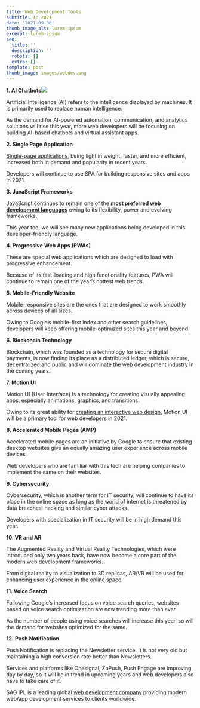 ```yaml
---
title: Web Development Tools
subtitle: In 2021
date: '2021-09-30'
thumb_image_alt: lorem-ipsum
excerpt: lorem-ipsum
seo:
  title: ''
  description: ''
  robots: []
  extra: []
template: post
thumb_image: images/webdev.png
---
```


**1. AI Chatbots**![](https://blog.sagipl.com/wp-content/uploads/2019/05/AI-Chatbots-1-1024x573.png)

Artificial Intelligence (AI) refers to the intelligence displayed by machines. It is primarily used to replace human intelligence.

As the demand for AI-powered automation, communication, and analytics solutions will rise this year, more web developers will be focusing on building AI-based chatbots and virtual assistant apps.

**2. Single Page Application**

[Single-page applications](https://www.sagipl.com/ipad-apps-development/), being light in weight, faster, and more efficient, increased both in demand and popularity in recent years.

Developers will continue to use SPA for building responsive sites and apps in 2021.

**3. JavaScript Frameworks**

JavaScript continues to remain one of the [**most preferred web development languages**](https://blog.sagipl.com/top-programming-languages/) owing to its flexibility, power and evolving frameworks.

This year too, we will see many new applications being developed in this developer-friendly language.

**4. Progressive Web Apps (PWAs)**

These are special web applications which are designed to load with progressive enhancement.

Because of its fast-loading and high functionality features, PWA will continue to remain one of the year’s hottest web trends.

**5. Mobile-Friendly Website**

Mobile-responsive sites are the ones that are designed to work smoothly across devices of all sizes.

Owing to Google’s mobile-first index and other search guidelines, developers will keep offering mobile-optimized sites this year and beyond.

**6. Blockchain Technology**

Blockchain, which was founded as a technology for secure digital payments, is now finding its place as a distributed ledger, which is secure, decentralized and public and will dominate the web development industry in the coming years.

**7. Motion UI**

Motion UI (User Interface) is a technology for creating visually appealing apps, especially animations, graphics, and transitions.

Owing to its great ability for [creating an interactive web design](https://www.sagipl.com/website-design/), Motion UI will be a primary tool for web developers in 2021.

**8. Accelerated Mobile Pages (AMP)**

Accelerated mobile pages are an initiative by Google to ensure that existing desktop websites give an equally amazing user experience across mobile devices.

Web developers who are familiar with this tech are helping companies to implement the same on their websites.

**9. Cybersecurity**

Cybersecurity, which is another term for IT security, will continue to have its place in the online space as long as the world of internet is threatened by data breaches, hacking and similar cyber attacks.

Developers with specialization in IT security will be in high demand this year.

**10. VR and AR**

The Augmented Reality and Virtual Reality Technologies, which were introduced only two years back, have now become a core part of the modern web development frameworks.

From digital reality to visualization to 3D replicas, AR/VR will be used for enhancing user experience in the online space.

**11. Voice Search**

Following Google’s increased focus on voice search queries, websites based on voice search optimization are now trending more than ever.

As the number of people using voice searches will increase this year, so will the demand for websites optimized for the same.

**12.** **Push Notification**

Push Notification is replacing the Newsletter service. It is not very old but maintaining a high conversion rate better than Newsletters.

Services and platforms like Onesignal, ZoPush, Push Engage are improving day by day, so it will be in trend in upcoming years and web developers also have to take care of it.

SAG IPL is a leading global [web development company](https://www.sagipl.com/web-development/) providing modern web/app development services to clients worldwide.
